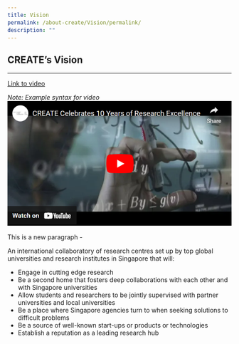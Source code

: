 ```yaml
---
title: Vision
permalink: /about-create/Vision/permalink/
description: ""
---
```

## CREATE’s Vision
---------------

[Link to video](https://safe.menlosecurity.com/https://www.youtube.com/watch?v=fsBoM23PKMs&t=1s)

*Note: Example syntax for video*
[![Alt text](/images/About%20Create/CreateVisionYTimage.png)](https://safe.menlosecurity.com/https://www.youtube.com/watch?v=fsBoM23PKMs&t=1s)

This is a new paragraph - 


An international collaboratory of research centres set up by top global universities and research institutes in Singapore that will:

*   Engage in cutting edge research
*   Be a second home that fosters deep collaborations with each other and with Singapore universities
*   Allow students and researchers to be jointly supervised with partner universities and local universities
*   Be a place where Singapore agencies turn to when seeking solutions to difficult problems
*   Be a source of well-known start-ups or products or technologies
*   Establish a reputation as a leading research hub